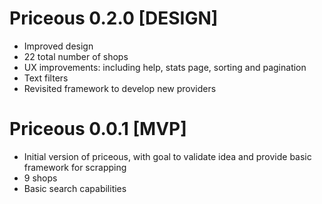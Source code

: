 # Priceous 0.2.0 [DESIGN]

- Improved design
- 22 total number of shops
- UX improvements: including help, stats page, sorting and pagination
- Text filters
- Revisited framework to develop new providers

# Priceous 0.0.1 [MVP]

- Initial version of priceous, with goal to validate idea and provide basic framework for scrapping
- 9 shops
- Basic search capabilities
